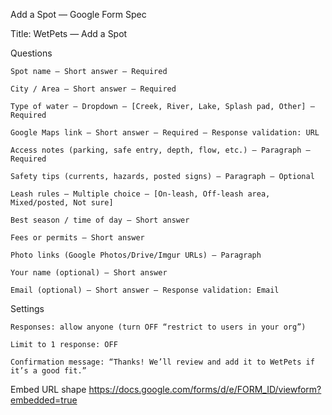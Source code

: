 Add a Spot — Google Form Spec

Title: WetPets — Add a Spot

Questions

    Spot name — Short answer — Required

    City / Area — Short answer — Required

    Type of water — Dropdown — [Creek, River, Lake, Splash pad, Other] — Required

    Google Maps link — Short answer — Required — Response validation: URL

    Access notes (parking, safe entry, depth, flow, etc.) — Paragraph — Required

    Safety tips (currents, hazards, posted signs) — Paragraph — Optional

    Leash rules — Multiple choice — [On-leash, Off-leash area, Mixed/posted, Not sure]

    Best season / time of day — Short answer

    Fees or permits — Short answer

    Photo links (Google Photos/Drive/Imgur URLs) — Paragraph

    Your name (optional) — Short answer

    Email (optional) — Short answer — Response validation: Email

Settings

    Responses: allow anyone (turn OFF “restrict to users in your org”)

    Limit to 1 response: OFF

    Confirmation message: “Thanks! We’ll review and add it to WetPets if it’s a good fit.”

Embed URL shape
https://docs.google.com/forms/d/e/FORM_ID/viewform?embedded=true
